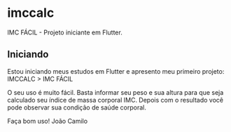 # imccalc

IMC FÁCIL - Projeto iniciante em Flutter.

## Iniciando

Estou iniciando meus estudos em Flutter e apresento
meu primeiro projeto: IMCCALC > IMC FÁCIL

O seu uso é muito fácil.
Basta informar seu peso e sua altura para que seja
calculado seu índice de massa corporal IMC.
Depois com o resultado você pode observar sua
condição de saúde corporal.

Faça bom uso!
João Camilo
